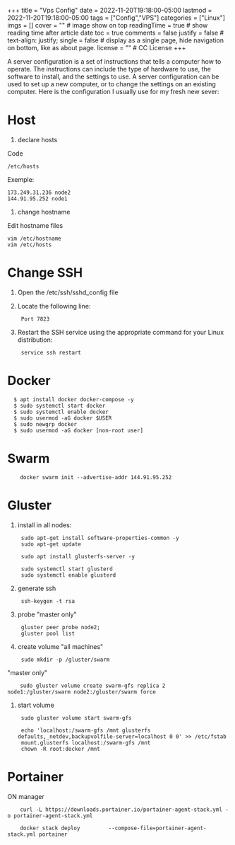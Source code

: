 +++
title = "Vps Config"
date = 2022-11-20T19:18:00-05:00
lastmod = 2022-11-20T19:18:00-05:00
tags = ["Config","VPS"]
categories = ["Linux"]
imgs = []
cover = ""  # image show on top
readingTime = true  # show reading time after article date
toc = true
comments = false
justify = false  # text-align: justify;
single = false  # display as a single page, hide navigation on bottom, like as about page.
license = ""  # CC License
+++


A server configuration is a set of instructions that tells a computer how to operate. The instructions can include the type of hardware to use, the software to install, and the settings to use. A server configuration can be used to set up a new computer, or to change the settings on an existing computer.
Here is the configuration I usually use for my fresh new sever:

<!--more-->
# Host
1. declare hosts 

Code

    /etc/hosts
Exemple:

	173.249.31.236 node2
	144.91.95.252 node1

1. change hostname

Edit hostname files

    vim /etc/hostname
    vim /etc/hosts


# Change SSH
1. Open the /etc/ssh/sshd_config file
2. Locate the following line:

        Port 7823
4. Restart the SSH service using the appropriate command for your Linux distribution:

        service ssh restart
# Docker
      $ apt install docker docker-compose -y
      $ sudo systemctl start docker
      $ sudo systemctl enable docker
      $ sudo usermod -aG docker $USER
      $ sudo newgrp docker
      $ sudo usermod -aG docker [non-root user]

# Swarm
        docker swarm init --advertise-addr 144.91.95.252

# Gluster 
1. install in all nodes:

        sudo apt-get install software-properties-common -y
        sudo apt-get update

        sudo apt install glusterfs-server -y

        sudo systemctl start glusterd
        sudo systemctl enable glusterd

1. generate ssh

        ssh-keygen -t rsa

2. probe "master only"

        gluster peer probe node2;
        gluster pool list


1. create volume "all machines"
   
        sudo mkdir -p /gluster/swarm

"master only"

        sudo gluster volume create swarm-gfs replica 2 node1:/gluster/swarm node2:/gluster/swarm force

1. start volume 
        
        sudo gluster volume start swarm-gfs

        echo 'localhost:/swarm-gfs /mnt glusterfs defaults,_netdev,backupvolfile-server=localhost 0 0' >> /etc/fstab
        mount.glusterfs localhost:/swarm-gfs /mnt
        chown -R root:docker /mnt

# Portainer 
ON manager
        
        curl -L https://downloads.portainer.io/portainer-agent-stack.yml -o portainer-agent-stack.yml
        
        docker stack deploy         --compose-file=portainer-agent-stack.yml portainer
